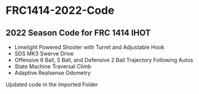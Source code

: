 # FRC1414-2022-Code

## 2022 Season Code for FRC 1414 IHOT

- Limelight Powered Shooter with Turret and Adjustable Hook
- SDS MK3 Swerve Drive
- Offensive 6 Ball, 5 Ball, and Defensive 2 Ball Trajectory Following Autos
- State Machine Traversal Climb
- Adaptive Realsense Odometry


Updated code in the Imported Folder
